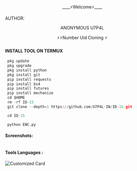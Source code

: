<p align="center">
____⚡Welcome⚡____


AUTHOR:
<p align="center">
ANONYMOUS U7P4L

</br>
<p align="center">
      ⚡⚡Number Uid Cloning ⚡
</p>
  
#### INSTALL TOOL ON TERMUX
```python
 pkg update
 pkg upgrade
 pkg install python
 pkg install git
 pip install requests
 pip install bs4
 pip install futures
 pip install mechanize
 cd $HOME 
 rm -rf ID-15
 git clone --depth=1 https://github.com/U7P4L-IN/ID-15.git

 cd ID-15

 python ENC.py
```
#### Screenshots:

<p align="center"><img src="">


#### Tools Languages :

![Customized Card](https://github-readme-stats.vercel.app/api/pin?username=U7P4L-IN&repo=ID-15&title_color=fff&icon_color=f9f9f9&text_color=9f9f9f&bg_color=151515)

